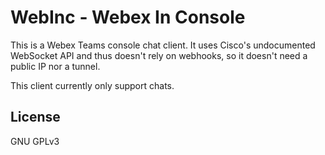 # WebInc - Webex In Console
This is a Webex Teams console chat client. It uses Cisco's undocumented WebSocket API and thus doesn't rely on webhooks, so it doesn't need a public IP nor a tunnel.

This client currently only support chats.

## License
GNU GPLv3
